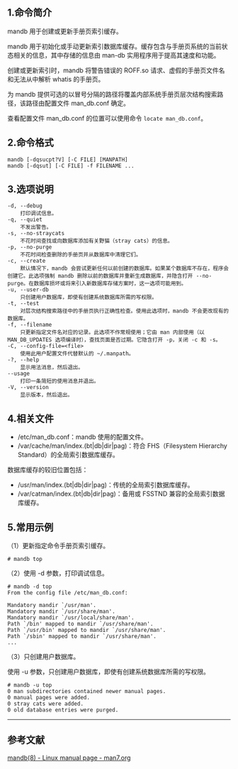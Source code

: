 ## 1.命令简介
mandb 用于创建或更新手册页索引缓存。

mandb 用于初始化或手动更新索引数据库缓存。缓存包含与手册页系统的当前状态相关的信息，其中存储的信息由 man-db 实用程序用于提高其速度和功能。

创建或更新索引时，mandb 将警告错误的 ROFF.so 请求、虚假的手册页文件名和无法从中解析 whatis 的手册页。

为 mandb 提供可选的以冒号分隔的路径将覆盖内部系统手册页层次结构搜索路径，该路径由配置文件 man_db.conf 确定。

查看配置文件 man_db.conf 的位置可以使用命令 `locate man_db.conf`。

## 2.命令格式
```shell
mandb [-dqsucpt?V] [-C FILE] [MANPATH]
mandb [-dqsut] [-C FILE] -f FILENAME ...
```

## 3.选项说明
```shell
-d, --debug
	打印调试信息。
-q, --quiet
	不发出警告。
-s, --no-straycats
	不花时间查找或向数据库添加有关野猫（stray cats）的信息。
-p, --no-purge
	不花时间检查删除的手册页并从数据库中清理它们。
-c, --create
	默认情况下，mandb 会尝试更新任何以前创建的数据库。如果某个数据库不存在，程序会创建它。此选项强制 mandb 删除以前的数据库并重新生成数据库，并隐含打开 --no-purge。在数据库损坏或将来引入新数据库存储方案时，这一选项可能用到。
-u, --user-db
	只创建用户数据库，即使有创建系统数据库所需的写权限。
-t, --test
	对层次结构搜索路径中的手册页执行正确性检查。使用此选项时，mandb 不会更改现有的数据库。
-f, --filename
	只更新指定文件名对应的记录。此选项不作常规使用；它由 man 内部使用（以 MAN_DB_UPDATES 选项编译时），查找页面是否过期。它隐含打开 -p，关闭 -c 和 -s。
-C, --config-file=<file>
	使用此用户配置文件代替默认的 ~/.manpath。
-?, --help
	显示用法消息，然后退出。
--usage
	打印一条简短的使用消息并退出。
-V, --version
	显示版本，然后退出。
```

## 4.相关文件
- /etc/man_db.conf：mandb 使用的配置文件。
- /var/cache/man/index.(bt|db|dir|pag)：符合 FHS（Filesystem Hierarchy Standard）的全局索引数据库缓存。

数据库缓存的较旧位置包括：

- /usr/man/index.(bt|db|dir|pag)：传统的全局索引数据库缓存。
- /var/catman/index.(bt|db|dir|pag)：备用或 FSSTND 兼容的全局索引数据库缓存。
## 5.常用示例
（1）更新指定命令手册页索引缓存。
```shell
# mandb top
```

（2）使用 -d 参数，打印调试信息。
```shell
# mandb -d top
From the config file /etc/man_db.conf:

Mandatory mandir `/usr/man'.
Mandatory mandir `/usr/share/man'.
Mandatory mandir `/usr/local/share/man'.
Path `/bin' mapped to mandir `/usr/share/man'.
Path `/usr/bin' mapped to mandir `/usr/share/man'.
Path `/sbin' mapped to mandir `/usr/share/man'.
...
```

（3）只创建用户数据库。

使用 -u 参数，只创建用户数据库，即使有创建系统数据库所需的写权限。
```shell
# mandb -u top
0 man subdirectories contained newer manual pages.
0 manual pages were added.
0 stray cats were added.
0 old database entries were purged.
```

---
## 参考文献
[mandb(8) - Linux manual page - man7.org](https://man7.org/linux/man-pages/man8/mandb.8.html)

<Vssue title="mandb" />